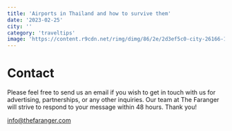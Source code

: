 ```yaml
---
title: 'Airports in Thailand and how to survive them'
date: '2023-02-25'
city: ''
category: 'traveltips'
image: 'https://content.r9cdn.net/rimg/dimg/86/2e/2d3ef5c0-city-26166-153e6c3d8ab.jpg?width=1200&height=630&xhint=1513&yhint=1022&crop=true'
---
```


# Contact

Please feel free to send us an email if you wish to get in touch with us for advertising, partnerships, or any other inquiries. Our team at The Faranger will strive to respond to your message within 48 hours. Thank you!

info@thefaranger.com